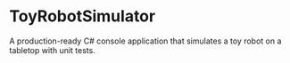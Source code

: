 # ToyRobotSimulator
A production-ready C# console application that simulates a toy robot on a tabletop with unit tests.
